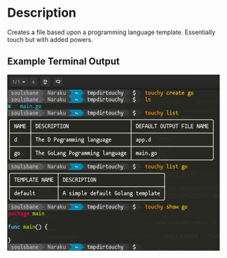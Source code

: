 # Description

Creates a file based upon a programming language template. Essentially touch but with added powers.

## Example Terminal Output

![Example Terminal Output](res/touchy-example.png)
